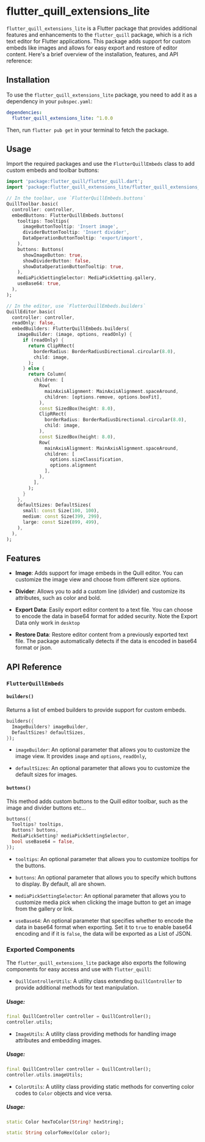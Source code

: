 # flutter_quill_extensions_lite

`flutter_quill_extensions_lite` is a Flutter package that provides additional features and enhancements to the `flutter_quill` package, which is a rich text editor for Flutter applications. This package adds support for custom embeds like images and allows for easy export and restore of editor content. Here's a brief overview of the installation, features, and API reference:

## Installation

To use the `flutter_quill_extensions_lite` package, you need to add it as a dependency in your `pubspec.yaml`:

```yaml
dependencies:
  flutter_quill_extensions_lite: ^1.0.0
```

Then, run `flutter pub get` in your terminal to fetch the package.

## Usage

Import the required packages and use the `FlutterQuillEmbeds` class to add custom embeds and toolbar buttons:

```dart
import 'package:flutter_quill/flutter_quill.dart';
import 'package:flutter_quill_extensions_lite/flutter_quill_extensions_lite.dart';

// In the toolbar, use `FlutterQuillEmbeds.buttons`
QuillToolbar.basic(
  controller: controller,
  embedButtons: FlutterQuillEmbeds.buttons(
    tooltips: Tooltips(
      imageButtonTooltip: 'Insert image',
      dividerButtonTooltip: 'Insert divider',
      DataOperationButtonTooltip: 'export/import',
    ),
    buttons: Buttons(
      showImageButton: true,
      showDividerButton: false,
      showDataOperationButtonTooltip: true,
    ),
    mediaPickSettingSelector: MediaPickSetting.gallery,
    useBase64: true,
  ),
);

// In the editor, use `FlutterQuillEmbeds.builders`
QuillEditor.basic(
  controller: controller,
  readOnly: false,
  embedBuilders: FlutterQuillEmbeds.builders(
    imageBuilder: (image, options, readOnly) {
      if (readOnly) {
        return ClipRRect(
          borderRadius: BorderRadiusDirectional.circular(8.0),
          child: image,
        );
      } else {
        return Column(
          children: [
            Row(
              mainAxisAlignment: MainAxisAlignment.spaceAround,
              children: [options.remove, options.boxFit],
            ),
            const SizedBox(height: 8.0),
            ClipRRect(
              borderRadius: BorderRadiusDirectional.circular(8.0),
              child: image,
            ),
            const SizedBox(height: 8.0),
            Row(
              mainAxisAlignment: MainAxisAlignment.spaceAround,
              children: [
                options.sizeClassification,
                options.alignment
              ],
            ),
          ],
        );
      }
    },
    defaultSizes: DefaultSizes(
      small: const Size(100, 100),
      medium: const Size(399, 299),
      large: const Size(899, 499),
    ),
  ),
);
```

## Features

- **Image**: Adds support for image embeds in the Quill editor. You can customize the image view and choose from different size options.

- **Divider**: Allows you to add a custom line (divider) and customize its attributes, such as color and bold.

- **Export Data**: Easily export editor content to a text file. You can choose to encode the data in base64 format for added security. Note the Export Data only work in `desktop`

- **Restore Data**: Restore editor content from a previously exported text file. The package automatically detects if the data is encoded in base64 format or json.

## API Reference

### `FlutterQuillEmbeds`

#### `builders()`

Returns a list of embed builders to provide support for custom embeds.

```dart
builders({
  ImageBuilders? imageBuilder,
  DefaultSizes? defaultSizes,
});
```

- `imageBuilder`: An optional parameter that allows you to customize the image view. It provides `image` and `options`, `readOnly`,

- `defaultSizes`: An optional parameter that allows you to customize the default sizes for images.

#### `buttons()`

This method adds custom buttons to the Quill editor toolbar, such as the image and divider buttons etc...

```dart
buttons({
  Tooltips? tooltips,
  Buttons? buttons,
  MediaPickSetting? mediaPickSettingSelector,
  bool useBase64 = false,
});
```

- `tooltips`: An optional parameter that allows you to customize tooltips for the buttons.

- `buttons`: An optional parameter that allows you to specify which buttons to display. By default, all are shown.

- `mediaPickSettingSelector`: An optional parameter that allows you to customize media pick when clicking the image button to get an image from the gallery or link.

- `useBase64`: An optional parameter that specifies whether to encode the data in base64 format when exporting. Set it to `true` to enable base64 encoding and if it is `false`, the data will be exported as a List of JSON.

### Exported Components

The `flutter_quill_extensions_lite` package also exports the following components for easy access and use with `flutter_quill`:

- `QuillControllerUtils`: A utility class extending `QuillController` to provide additional methods for text manipulation.

##### Usage:
```dart
final QuillController controller = QuillController();
controller.utils;
```

- `ImageUtils`: A utility class providing methods for handling image attributes and embedding images.

##### Usage:
```dart
final QuillController controller = QuillController();
controller.utils.imageUtils;
```

- `ColorUtils`: A utility class providing static methods for converting color codes to `Color` objects and vice versa.

##### Usage:
```dart
static Color hexToColor(String? hexString);

static String colorToHex(Color color);
```